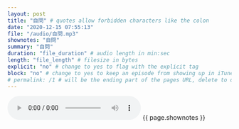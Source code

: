 ```yaml
---
layout: post
title: "自問" # quotes allow forbidden characters like the colon
date: "2020-12-15 07:55:13"
file: "/audio/自問.mp3"
shownotes: "自問"
summary: "自問"
duration: "file_duration" # audio length in min:sec
length: "file_length" # filesize in bytes
explicit: "no" # change to yes to flag with the explicit tag
block: "no" # change to yes to keep an episode from showing up in iTunes
# permalink: /1 # will be the ending part of the pages URL, delete to default to the title
---
```


<audio controls>
<source src="{{site.url}}{{site.baseurl}}{{ page.file }}" type="audio/x-mp3">
Your browser does not support the audio element.
</audio>
{{ page.shownotes }}
